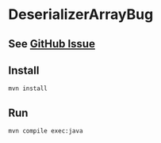 # DeserializerArrayBug
## See [GitHub Issue](https://github.com/FasterXML/jackson-databind/issues/3257)

## Install
```
mvn install
```

## Run
```
mvn compile exec:java
```

